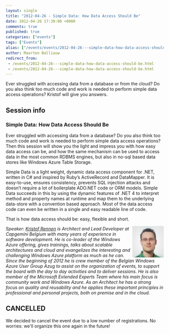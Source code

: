 ```yaml
---
layout: single
title: "2012-04-26 - Simple Data: How Data Access Should Be"
date: 2012-04-26 17:39:00 +0000
comments: true
published: true
categories: ["events"]
tags: ["Events"]
alias: ["/events/events/2012-04-26---simple-data-how-data-access-should-be"]
author: Maarten Balliauw
redirect_from:
 - /events/2012-04-26---simple-data-how-data-access-should-be.html
 - /events/2012-04-26---simple-data-how-data-access-should-be.html
---
```


<p>Ever struggled with accessing data from a database or from the cloud? Do you also think too much code and work is needed to perform simple data access operations? Kristof will give you answers.</p>
<h2>Session info</h2>
<h3>Simple Data: How Data Access Should Be</h3>
<p>Ever struggled with accessing data from a database? Do you also think too much code and work is needed to perform simple data access operations? Then this session will show you the light and impress you with how easy data access can be, and how the same mechanism can be used to access data in the most common RDBMS engines, but also in no-sql based data stores like Windows Azure Table Storage.</p>
<p>Simple Data is a light weight, dynamic data access component for .NET, written in C# and inspired by Ruby&rsquo;s ActiveRecord and DataMapper. It is easy-to-use, ensures consistency, prevents SQL injection attacks and doesn&rsquo;t require a lot of boilerplate ADO.NET code or ORM models. Simple Data succeeds in this by using the dynamic features of .NET 4 to interpret method and property names at runtime and map them to the underlying data-store with a convention based approach. Most of the data access code can even be written in a single and easy readable line of code.</p>
<p>That is how data access should be: easy, flexible and short.</p>
<p><em><img alt="Kristof Rennen" align="right" src="/assets/media/speakers/kristof-rennen.jpg" width="100" height="100">Speaker: </em><em><a href="https://www.kristofrennen.be/">Kristof Rennen</a>&nbsp;is&nbsp;Architect and Lead Developer at Capgemini Belgium with many years of experience in software development. He is co-leader of the Windows Azure offering, gives trainings, talks about scalable architectures and cloud and evangelizes the interesting and challenging Windows Azure platform as much as he can. Since the beginning of 2012 he is crew member of the Belgian Windows Azure User Group Azug to assist on the organization of events, to support the board with the day to day activities and to deliver sessions. He is also member of the Microsoft Extended Experts Team where his main focus is community work and Windows Azure. As an Architect he has a strong focus on </em><em>quality and reusability and he applies these important principles in professional and personal projects, both on premise and in the cloud. </em></p>
<h2><strong>CANCELLED</strong></h2>
<p>We decided to cancel the event due to a low number of registrations. No worries: we'll organize this one again in the future!</p>








